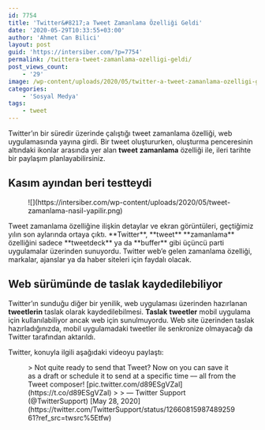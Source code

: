 ```yaml
---
id: 7754
title: 'Twitter&#8217;a Tweet Zamanlama Özelliği Geldi'
date: '2020-05-29T10:33:55+03:00'
author: 'Ahmet Can Bilici'
layout: post
guid: 'https://intersiber.com/?p=7754'
permalink: /twittera-tweet-zamanlama-ozelligi-geldi/
post_views_count:
    - '29'
image: /wp-content/uploads/2020/05/twitter-a-tweet-zamanlama-ozelligi-geldi.jpg
categories:
    - 'Sosyal Medya'
tags:
    - tweet
---
```


Twitter’ın bir süredir üzerinde çalıştığı tweet zamanlama özelliği, web uygulamasında yayına girdi. Bir tweet oluştururken, oluşturma penceresinin altındaki ikonlar arasında yer alan **tweet** **zamanlama** özelliği ile, ileri tarihte bir paylaşım planlayabilirsiniz.

## Kasım ayından beri testteydi

<figure class="wp-block-image size-large">![](https://intersiber.com/wp-content/uploads/2020/05/tweet-zamanlama-nasil-yapilir.png)</figure>Tweet zamanlama özelliğine ilişkin detaylar ve ekran görüntüleri, geçtiğimiz yılın son aylarında ortaya çıktı. **Twitter**, **tweet** **zamanlama** özelliğini sadece **tweetdeck** ya da **buffer** gibi üçüncü parti uygulamalar üzerinden sunuyordu. Twitter web’e gelen zamanlama özelliği, markalar, ajanslar ya da haber siteleri için faydalı olacak.

## Web sürümünde de taslak kaydedilebiliyor

Twitter’ın sunduğu diğer bir yenilik, web uygulaması üzerinden hazırlanan **tweetlerin** taslak olarak kaydedilebilmesi. **Taslak** **tweetler** mobil uygulama için kullanılabiliyor ancak web için sunulmuyordu. Web site üzerinden taslak hazırladığınızda, mobil uygulamadaki tweetler ile senkronize olmayacağı da Twitter tarafından aktarıldı.

Twitter, konuyla ilgili aşağıdaki videoyu paylaştı:

<figure class="wp-block-embed-twitter wp-block-embed is-type-rich is-provider-twitter"><div class="wp-block-embed__wrapper">> Not quite ready to send that Tweet? Now on <https://t.co/fuPJa36kt0> you can save it as a draft or schedule it to send at a specific time –– all from the Tweet composer! [pic.twitter.com/d89ESgVZal](https://t.co/d89ESgVZal)
> 
> — Twitter Support (@TwitterSupport) [May 28, 2020](https://twitter.com/TwitterSupport/status/1266081598748925961?ref_src=twsrc%5Etfw)

<script async="" charset="utf-8" src="https://platform.twitter.com/widgets.js"></script></div></figure>